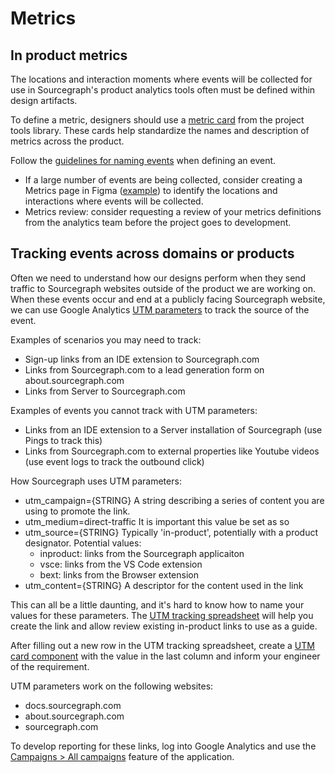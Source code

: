 # Metrics

## In product metrics

The locations and interaction moments where events will be collected for use in Sourcegraph's product analytics tools often must be defined within design artifacts.

To define a metric, designers should use a [metric card](https://www.figma.com/file/8qNcDzOXLj1hcOM76WDPN9/%F0%9F%9B%A0Project-Tools?node-id=2597%3A6172) from the project tools library. These cards help standardize the names and description of metrics across the product.

Follow the [guidelines for naming events](../../../bizops/tools/amplitude.md#adding-events-to-amplitude) when defining an event.

- If a large number of events are being collected, consider creating a Metrics page in Figma ([example](https://www.figma.com/file/9KUQex1haXP6BpC2wDgtXC/Inviting-collaborators?node-id=783%3A6859)) to identify the locations and interactions where events will be collected.
- Metrics review: consider requesting a review of your metrics definitions from the analytics team before the project goes to development.

## Tracking events across domains or products

Often we need to understand how our designs perform when they send traffic to Sourcegraph websites outside of the product we are working on. When these events occur and end at a publicly facing Sourcegraph website, we can use Google Analytics [UTM parameters](https://en.wikipedia.org/wiki/UTM_parameters) to track the source of the event.

Examples of scenarios you may need to track:

- Sign-up links from an IDE extension to Sourcegraph.com
- Links from Sourcegraph.com to a lead generation form on about.sourcegraph.com
- Links from Server to Sourcegraph.com

Examples of events you cannot track with UTM parameters:

- Links from an IDE extension to a Server installation of Sourcegraph (use Pings to track this)
- Links from Sourcegraph.com to external properties like Youtube videos (use event logs to track the outbound click)

How Sourcegraph uses UTM parameters:

- utm_campaign={STRING} A string describing a series of content you are using to promote the link.
- utm_medium=direct-traffic It is important this value be set as so
- utm_source={STRING} Typically 'in-product', potentially with a product designator. Potential values:
  - inproduct: links from the Sourcegraph applicaiton
  - vsce: links from the VS Code extension
  - bext: links from the Browser extension
- utm_content={STRING} A descriptor for the content used in the link

This can all be a little daunting, and it's hard to know how to name your values for these parameters. The [UTM tracking spreadsheet](https://docs.google.com/spreadsheets/d/1U0HRC5WVz3tsP6z9pqDLG8igTMSf2-pQGhbRoVn_iu0/edit#gid=0) will help you create the link and allow review existing in-product links to use as a guide.

After filling out a new row in the UTM tracking spreadsheet, create a [UTM card component](https://www.figma.com/file/8qNcDzOXLj1hcOM76WDPN9/%F0%9F%9B%A0Project-Tools?node-id=3227%3A6190) with the value in the last column and inform your engineer of the requirement.

UTM parameters work on the following websites:

- docs.sourcegraph.com
- about.sourcegraph.com
- sourcegraph.com

To develop reporting for these links, log into Google Analytics and use the [Campaigns > All campaigns](https://analytics.google.com/analytics/web/?utm_source=GA_Monthly_Snapshot&utm_medium=email&utm_campaign=GA_Monthly_Snapshot_January&utm_content=See_My_Full_Report#/report/trafficsources-campaigns/a40540747w150533180p155508056/_u.date00=20220129&_u.date01=20220207/) feature of the application.
